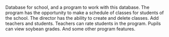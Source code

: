 Database for school, and a program to work with this database. The program has the opportunity to make a schedule of classes for students of the school. The director has the ability to create and delete classes. Add teachers and students. Teachers can rate students in the program. Pupils can view soybean grades. And some other program features.
